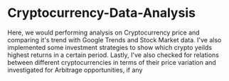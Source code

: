 # Cryptocurrency-Data-Analysis
Here, we would performing analysis on Cryptocurrency price and comparing it's trend with Google Trends and Stock Market data. I've also implemented some investment strategies to show which crypto yeilds highest returns in a certain period. Lastly, I've also checked for relations between different cryptocurrencies in terms of their price variation and investigated for Arbitrage opportunities, if any
